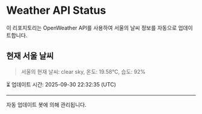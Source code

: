 
# Weather API Status

이 리포지토리는 OpenWeather API를 사용하여 서울의 날씨 정보를 자동으로 업데이트합니다.

## 현재 서울 날씨
> 서울의 현재 날씨: clear sky, 온도: 19.58°C, 습도: 92%

⏳ 업데이트 시간: 2025-09-30 22:32:35 (UTC)

---
자동 업데이트 봇에 의해 관리됩니다.
